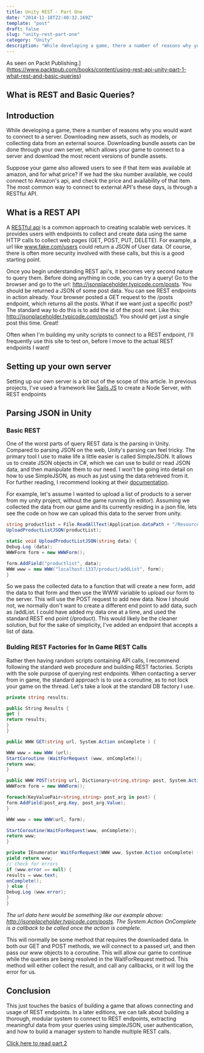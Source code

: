 ```yaml
---
title: Unity REST - Part One
date: "2014-11-18T22:40:32.169Z"
template: "post"
draft: false
slug: "unity-rest-part-one"
category: "Unity"
description: "While developing a game, there a number of reasons why you would want to connect to a server. Downloading new assets, such as models, or collecting data from an external source. Downloading bundle assets can be done through your own server, which allows your game to connect to a server and download the most recent versions of bundle assets."
---
```


As seen on Packt Publishing.](https://www.packtpub.com/books/content/using-rest-api-unity-part-1-what-rest-and-basic-queries)

## What is REST and Basic Queries?

## Introduction

While developing a game, there a number of reasons why you would want to connect to a server. Downloading new assets, such as models, or collecting data from an external source. Downloading bundle assets can be done through your own server, which allows your game to connect to a server and download the most recent versions of bundle assets.

Suppose your game also allowed users to see if that item was available at amazon, and for what price? If we had the sku number available, we could connect to Amazon's api, and check the price and availability of that item. The most common way to connect to external API's these days, is through a RESTful API.

## What is a REST API

A [RESTful api](http://en.wikipedia.org/wiki/Representational_state_transfer) is a common approach to creating scalable web services. It provides users with endpoints to collect and create data using the same HTTP calls to collect web pages (GET, POST, PUT, DELETE). For example, a url like www.fake.com/users could return a JSON of User data. Of course, there is often more security involved with these calls, but this is a good starting point.

Once you begin understanding REST api's, it becomes very second nature to query them. Before doing anything in code, you can try a query! Go to the browser and go to the url: http://jsonplaceholder.typicode.com/posts. You should be returned a JSON of some post data. You can see REST endpoints in action already. Your browser posted a GET request to the /posts endpoint, which returns all the posts. What if we want just a specific post? The standard way to do this is to add the id of the post next. Like this: http://jsonplaceholder.typicode.com/posts/1. You should get just a single post this time. Great!

Often when I'm building my unity scripts to connect to a REST endpoint, I'll frequently use this site to test on, before I move to the actual REST endpoints I want!

## Setting up your own server

Setting up our own server is a bit out of the scope of this article. In previous projects, I've used a framework like [Sails JS](http://sailsjs.org/#!/) to create a Node Server, with REST endpoints

## Parsing JSON in Unity

### Basic REST

One of the worst parts of query REST data is the parsing in Unity. Compared to parsing JSON on the web, Unity's parsing can feel tricky. The primary tool I use to make life a little easier is called SimpleJSON. It allows us to create JSON objects in C#, which we can use to build or read JSON data, and then manipulate them to our need. I won't be going into detail on how to use SimpleJSON, as much as just using the data retrieved from it. For further reading, I recommend looking at their [documentation](http://wiki.unity3d.com/index.php/SimpleJSON).

For example, let's assume I wanted to upload a list of products to a server from my unity project, without the game running (in editor). Assuming we collected the data from our game and its currently residing in a json file, lets see the code on how we can upload this data to the server from unity.

```csharp
string productlist = File.ReadAllText(Application.dataPath + "/Resources/AssetBundles/" + "AssetBundleInfo.json");
UploadProductListJSON(productList);

static void UploadProductListJSON(string data) {
Debug.Log (data);
WWWForm form = new WWWForm();

form.AddField("productlist", data);
WWW www = new WWW("localhost:1337/product/addList", form);
}
```

So we pass the collected data to a function that will create a new form, add the data to that form and then use the WWW variable to upload our form to the server. This will use the POST request
to add new data. Now I should not, we normally don't want to create a different end point to add data, such as /addList. I could have added my data one at a time, and used the standard REST end point (/product). This would likely be the cleaner solution, but for the sake of simplicity, I've added an endpoint that accepts a list of data.

### Bulding REST Factories for In Game REST Calls

Rather then having random scripts containing API calls, I recommend following the standard web procedure and building REST factories. Scripts with the sole purpose of querying rest endpoints. When contacting a server from in game, the standard approach is to use a coroutine, as to not lock your game on the thread. Let's take a look at the standard DB factory I use.

```csharp
private string results;

public String Results {
get {
return results;
}
}

public WWW GET(string url, System.Action onComplete ) {

WWW www = new WWW (url);
StartCoroutine (WaitForRequest (www, onComplete));
return www;
}

public WWW POST(string url, Dictionary<string,string> post, System.Action onComplete) {
WWWForm form = new WWWForm();

foreach(KeyValuePair<string,string> post_arg in post) {
form.AddField(post_arg.Key, post_arg.Value);
}

WWW www = new WWW(url, form);

StartCoroutine(WaitForRequest(www, onComplete));
return www;
}

private IEnumerator WaitForRequest(WWW www, System.Action onComplete) {
yield return www;
// check for errors
if (www.error == null) {
results = www.text;
onComplete();
} else {
Debug.Log (www.error);
}
}
```

_The url data here would be something like our example above: http://jsonplaceholder.typicode.com/posts. The System.Action OnComplete is a callback to be called once the action is complete._

This will normally be some method that requires the downloaded data. In both our GET and POST methods, we will connect to a passed url, and then pass our www objects to a coroutine. This will allow our game to continue while the queries are being resolved in the WaitForRequest method. This method will either collect the result, and call any callbacks, or it will log the error for us.

## Conclusion

This just touches the basics of building a game that allows connecting and usage of REST endpoints. In a later editions, we can talk about building a thorough, modular system to connect to REST endpoints, extracting meaningful data from your queries using simpleJSON, user authentication, and how to build a manager system to handle multiple REST calls.

[Click here to read part 2](https://gitsinbits.wordpress.com/2016/05/15/rest-api-with-unity-part-2-2015/)
